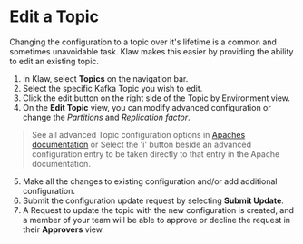 # Edit a Topic

Changing the configuration to a topic over it's lifetime is a common
and sometimes unavoidable task. Klaw makes this easier by providing the
ability to edit an existing topic.

1.  In Klaw, select **Topics** on the navigation bar.
2.  Select the specific Kafka Topic you wish to edit.
3.  Click the edit button on the right side of the Topic by Environment
    view.
4.  On the **Edit Topic** view, you can modify advanced configuration or
    change the *Partitions* and *Replication factor*.

> See all advanced Topic configuration options in [Apaches
documentation](https://kafka.apache.org/documentation/#topicconfigs) or
Select the 'i' button beside an advanced configuration entry to be
taken directly to that entry in the Apache documentation.


5.  Make all the changes to existing configuration and/or add additional
    configuration.
6.  Submit the configuration update request by selecting **Submit
    Update**.
7.  A Request to update the topic with the new configuration is created,
    and a member of your team will be able to approve or decline the
    request in their **Approvers** view.

